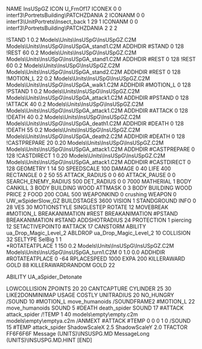 NAME InsUSpGZ
ICON U_FrnOf17
ICONEX 0 0 interf3\PortretsBuilding\PATCHZDANIA 2
ICONANM 0 0 interf3\UnitPortrets\Insect_back 1 29 1
ICONANM 0 0 interf3\PortretsBuilding\PATCHZDANIA 2 2 2

!STAND          1 0.2 Models\Units\InsUSpG\InsUSpGZ.C2M Models\Units\InsUSpG\InsUSpGA_stand1.C2M
ADDHDIR #STAND 0 128
!REST          60 0.2 Models\Units\InsUSpG\InsUSpGZ.C2M Models\Units\InsUSpG\InsUSpGA_stand1.C2M
ADDHDIR #REST 0 128
!REST          60 0.2 Models\Units\InsUSpG\InsUSpGZ.C2M Models\Units\InsUSpG\InsUSpGA_stand2.C2M
ADDHDIR #REST 0 128
!MOTION_L      22 0.2 Models\Units\InsUSpG\InsUSpGZ.C2M Models\Units\InsUSpG\InsUSpGA_walk1.C2M
ADDHDIR #MOTION_L 0 128
!PSTAND        1  0.2 Models\Units\InsUSpG\InsUSpGZ.C2M Models\Units\InsUSpG\InsUSpGA_attack1.C2M
ADDHDIR #PSTAND 0 128 
!ATTACK        40 0.2 Models\Units\InsUSpG\InsUSpGZ.C2M Models\Units\InsUSpG\InsUSpGA_attack1.C2M
ADDHDIR #ATTACK 0 128
!DEATH         40 0.2 Models\Units\InsUSpG\InsUSpGZ.C2M Models\Units\InsUSpG\InsUSpGA_death1.C2M
ADDHDIR #DEATH 0 128
!DEATH         55 0.2 Models\Units\InsUSpG\InsUSpGZ.C2M Models\Units\InsUSpG\InsUSpGA_death2.C2M
ADDHDIR #DEATH 0 128
!CASTPREPARE   20 0.20 Models\Units\InsUSpG\InsUSpGZ.C2M Models\Units\InsUSpG\InsUSpGA_attack1.C2M
ADDHDIR #CASTPREPARE 0 128
!CASTDIRECT   1 0.20 Models\Units\InsUSpG\InsUSpGZ.C2M Models\Units\InsUSpG\InsUSpGA_attack1.C2M
ADDHDIR #CASTDIRECT 0 128
GEOMETRY 1 14 50
SPEEDSCALE 100
DAMAGE   0 40
LIFE     400
RECTANGLE 0 2 50 55
ATTACK_RADIUS 0 0 60
ATTACK_PAUSE 0 0
SEARCH_ENEMY_RADIUS 500
DET_RADIUS 0 0 7000
MATHERIAL 1 BODY
CANKILL 3 BODY BUILDING WOOD 
ATTMASK 0 3 BODY BUILDING WOOD 
PRICE 2 FOOD 200 COAL 500
WEAPONKIND 0 crushing
WEAPON 0 UW_wSpiderSlow_GZ
BUILDSTAGES 3600
VISION 1
STANDGROUND
INFO 0 28
VES 30
MOTIONSTYLE SINGLESTEP
ROTATE 12
MOVEBREAK #MOTION_L
BREAKANIMATION #REST
BREAKANIMATION #PSTAND
BREAKANIMATION #STAND
ADDSHOTRADIUS 24
PROTECTION 1 piercing 12
SETACTIVEPOINT0 #ATTACK 17
CANSTORM
ABILITY ua_Drop_Magic_Level_2
ABLDROP ua_Drop_Magic_Level_2 10
COLLISION 32
SELTYPE SelBig 1 1                                                                   
*ROTATEATPLACE      1 150 0.2 Models\Units\InsUSpG\InsUSpGZ.C2M Models\Units\InsUSpG\InsUSpGA_turn1.C2M 0 1.0 0.0
ADDHDIR #ROTATEATPLACE 0 -64
RPLACESPEED         1000
EXPA 			200
KILLERAWARD             GOLD 88
KILLERAWARDRANDOM       GOLD 22

ABILITY UA_aSpider_Detonate

LOWCOLLISION
ZPOINTS 20 20
CANTCAPTURE
CYLINDER 25 30
LIKE2DONMINIMAP
USAGE COSTLY
UNITRADIUS 20
NO_HUNGRY
/SOUND 10 #MOTION_L move_humanoids
/SOUNDFRAME2 #MOTION_L 22 move_humanoids
SOUND 5 #DEATH death_spider
SOUND 17 #ATTACK attack_spider
/!TEMP  1 40 models\empty\empty.c2m models\empty\emptya.c2m
/ANMEXT #ATTACK #TEMP 0 0 0 1 0
/SOUND 15 #TEMP attack_spider
ShadowScaleX 2.5
ShadowScaleY 2.0
TFACTOR FF6F6F6F
Message (UNITS)\INSUSPG.MD
MessageLong (UNITS)\INSUSPG.MD.HINT
[END]
